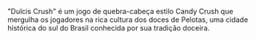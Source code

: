 "Dulcis Crush" é um jogo de quebra-cabeça estilo Candy Crush que mergulha os jogadores na rica cultura dos doces de Pelotas, uma cidade histórica do sul do Brasil conhecida por sua tradição doceira.
